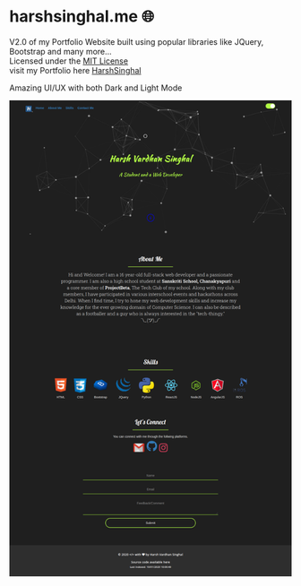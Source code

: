 # harshsinghal.me 🌐 
V2.0 of my Portfolio Website built using popular libraries like JQuery, Bootstrap and many more... <br>
Licensed under the <a href="https://github.com/harsh778/harsh778.github.io/blob/master/LICENSE">MIT License</a> <br>
visit my Portfolio here [HarshSinghal](https://harshsinghal.me)

Amazing UI/UX with both Dark and Light Mode

![Portfolio](/Images/portfolio.png)
